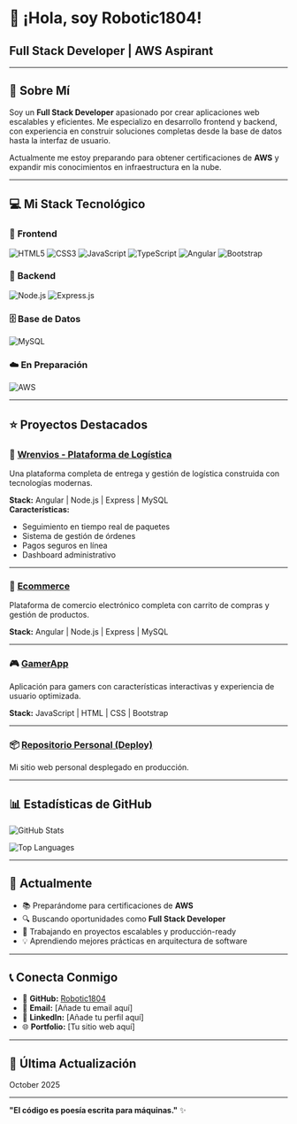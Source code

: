 # 👋 ¡Hola, soy Robotic1804!

## Full Stack Developer | AWS Aspirant

---

## 🚀 Sobre Mí

Soy un **Full Stack Developer** apasionado por crear aplicaciones web escalables y eficientes. Me especializo en desarrollo frontend y backend, con experiencia en construir soluciones completas desde la base de datos hasta la interfaz de usuario.

Actualmente me estoy preparando para obtener certificaciones de **AWS** y expandir mis conocimientos en infraestructura en la nube.

---

## 💻 Mi Stack Tecnológico

### 🎨 **Frontend**
![HTML5](https://img.shields.io/badge/HTML5-90%25-blue?logo=html5&logoColor=white)
![CSS3](https://img.shields.io/badge/CSS3-80%25-blue?logo=css3&logoColor=white)
![JavaScript](https://img.shields.io/badge/JavaScript-75%25-yellow?logo=javascript&logoColor=black)
![TypeScript](https://img.shields.io/badge/TypeScript-95%25-blue?logo=typescript&logoColor=white)
![Angular](https://img.shields.io/badge/Angular-70%25-red?logo=angular&logoColor=white)
![Bootstrap](https://img.shields.io/badge/Bootstrap5-70%25-purple?logo=bootstrap&logoColor=white)

### 🔧 **Backend**
![Node.js](https://img.shields.io/badge/Node.js-70%25-green?logo=node.js&logoColor=white)
![Express.js](https://img.shields.io/badge/Express.js-70%25-black?logo=express&logoColor=white)

### 🗄️ **Base de Datos**
![MySQL](https://img.shields.io/badge/MySQL-60%25-orange?logo=mysql&logoColor=white)

### ☁️ **En Preparación**
![AWS](https://img.shields.io/badge/AWS-📚%20Learning-FF9900?logo=amazon-aws&logoColor=white)

---

## ⭐ Proyectos Destacados

### 🚚 [**Wrenvios** - Plataforma de Logística](https://github.com/Robotic1804/wrenvios)
Una plataforma completa de entrega y gestión de logística construida con tecnologías modernas.

**Stack:** Angular | Node.js | Express | MySQL  
**Características:**
- Seguimiento en tiempo real de paquetes
- Sistema de gestión de órdenes
- Pagos seguros en línea
- Dashboard administrativo

---

### 🛒 [**Ecommerce**](https://github.com/Robotic1804/Ecommerce)
Plataforma de comercio electrónico completa con carrito de compras y gestión de productos.

**Stack:** Angular | Node.js | Express | MySQL

---

### 🎮 [**GamerApp**](https://github.com/Robotic1804/GamerApp)
Aplicación para gamers con características interactivas y experiencia de usuario optimizada.

**Stack:** JavaScript | HTML | CSS | Bootstrap

---

### 📦 [**Repositorio Personal** (Deploy)](https://github.com/Robotic1804/Repositorio)
Mi sitio web personal desplegado en producción.

---

## 📊 Estadísticas de GitHub

![GitHub Stats](https://github-readme-stats.vercel.app/api?username=Robotic1804&show_icons=true&theme=dark&count_private=true)

![Top Languages](https://github-readme-stats.vercel.app/api/top-langs/?username=Robotic1804&layout=compact&theme=dark)

---

## 🎯 Actualmente

- 📚 Preparándome para certificaciones de **AWS**
- 🔍 Buscando oportunidades como **Full Stack Developer**
- 🚀 Trabajando en proyectos escalables y producción-ready
- 💡 Aprendiendo mejores prácticas en arquitectura de software

---

## 📞 Conecta Conmigo

- 💼 **GitHub:** [Robotic1804](https://github.com/Robotic1804)
- 📧 **Email:** [Añade tu email aquí]
- 🔗 **LinkedIn:** [Añade tu perfil aquí]
- 🌐 **Portfolio:** [Tu sitio web aquí]

---

## 📝 Última Actualización
October 2025

---

**"El código es poesía escrita para máquinas."** ✨

